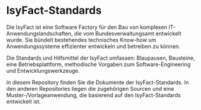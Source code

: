 # IsyFact-Standards
Die IsyFact ist eine Software Factory für den Bau von komplexen IT-Anwendungslandschaften, die vom Bundesverwaltungsamt entwickelt wurde. Sie bündelt bestehendes technisches Know-how um Anwendungssysteme effizienter entwickeln und betreiben zu können.

Die Standards und Hilfsmittel der IsyFact umfassen: Blaupausen, Bausteine, eine Betriebsplattform, methodische Vorgaben zum Software-Engineering und Entwicklungswerkzeuge.

In diesem Repository finden Sie die Dokumente der IsyFact-Standards. In den anderen Repositories liegen die zugehörigen Sourcen und eine Muster-/Vorlageanwendung, die basierend auf den IsyFact-Standards entwickelt ist.
